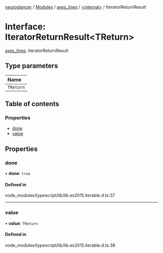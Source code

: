 [neuroglancer](../README.md) / [Modules](../modules.md) / [axes\_lines](../modules/axes_lines.md) / [<internal\>](../modules/axes_lines._internal_.md) / IteratorReturnResult

# Interface: IteratorReturnResult<TReturn\>

[axes_lines](../modules/axes_lines.md).[<internal>](../modules/axes_lines._internal_.md).IteratorReturnResult

## Type parameters

| Name |
| :------ |
| `TReturn` |

## Table of contents

### Properties

- [done](axes_lines._internal_.IteratorReturnResult.md#done)
- [value](axes_lines._internal_.IteratorReturnResult.md#value)

## Properties

### done

• **done**: ``true``

#### Defined in

node_modules/typescript/lib/lib.es2015.iterable.d.ts:37

___

### value

• **value**: `TReturn`

#### Defined in

node_modules/typescript/lib/lib.es2015.iterable.d.ts:38
